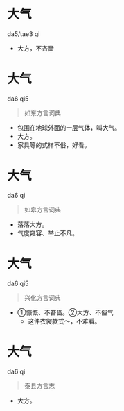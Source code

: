 # 大气
da5/tae3 qi
- 大方，不吝啬

# 大气
da6 qi5
> 如东方言词典
- 包围在地球外面的一层气体，叫大气。
- 大方。
- 家具等的式样不俗，好看。

# 大气
da6 qi
> 如皋方言词典
- 落落大方。
- 气度雍容、举止不凡。

# 大气
da6 qi5
> 兴化方言词典
- ①慷慨、不吝啬。②大方、不俗气
  - 这件衣裳款式～，不难看。

# 大气
da6 qi
> 泰县方言志
- 大方。
